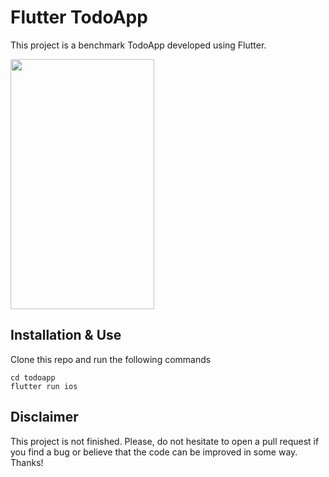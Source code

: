 # Flutter TodoApp

This project is a benchmark TodoApp developed using Flutter.

<img src="http://res.cloudinary.com/manuelrdsg/image/upload/v1536486821/Fig_7_nl4oku.png" width="230" height="400" />

## Installation & Use

Clone this repo and run the following commands

```
cd todoapp
flutter run ios
```

## Disclaimer

This project is not finished. Please, do not hesitate to open a pull request if you find a bug or believe that the code can be improved in some way. Thanks!
